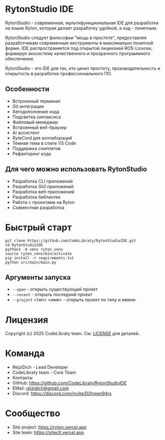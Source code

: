 # RytonStudio IDE
RytonStudio - современная, мультифункциональная IDE для разработки на языке Ryton, которая делает разработку удобной, а код - понятным.

RytonStudio следует философии "мощь в простоте", предоставляя разработчикам современные инструменты в максимально понятной форме. IDE распространяется под открытой лицензией ROS-License, формируя экосистему качественного и прозрачного программного обеспечения.

RytonStudio - это IDE для тех, кто ценит простоту, производительность и открытость в разработке профессионального ПО.

## Особенности
- Встроенный терминал
- Git интеграция
- Автодополнение кода
- Подсветка синтаксиса
- Файловый менеджер
- Встроенный веб-браузер
- AI ассистент
- RyteCord для коллабораций
- Темная тема в стиле VS Code
- Поддержка сниппетов
- Рефакторинг кода

## Для чего можно использовать RytonStudio
- Разработка CLI приложений
- Разработка GUI приложений
- Разработка веб-приложений
- Разработка библиотек
- Работа с проектами на Ryton
- Совместная разработка

# Быстрый старт
```
git clone https://github.com/CodeLibraty/RytonStudioIDE.git
cd RytonStudioIDE
python3 -m venv ryton_venv
source ryton_venv/bin/activate
pip install -r requirements.txt
python src/main/main.py
```


## Аргументы запуска
- `--open` - открыть существующий проект
- `--recent` - открыть последний проект
- `--project` <тип> <имя> - открыть проект по типу и имени


# Лицензия
Copyright (c) 2025 CodeLibraty team. См. [LICENSE](LICENSE) для деталей.

# Команда
- RejziDich - Lead Developer
- CodeLibraty team - Core Team
- Контакты
- GitHub: https://github.com/CodeLibraty/RytonStudioIDE
- EMail: rejzidich@gmail.com
- Discord: https://discord.com/invite/D2hqwn94rs

# Сообщество
- Site project: https://ryton.vercel.app
- Site team: https://siteclt.vercel.app
